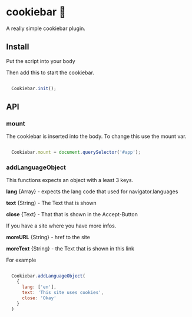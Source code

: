 # cookiebar 🍪

A really simple cookiebar plugin.

## Install

Put the script into your body

Then add this to start the cookiebar.

``` javascript

  Cookiebar.init();

```

## API 

### mount 

The cookiebar is inserted into the body. To change this use the mount var.

``` javascript

  Cookiebar.mount = document.querySelector('#app');

```

### addLanguageObject 

This functions expects an object with a least 3 keys.

__lang__ {Array} - expects the lang code that used for navigator.languages

__text__ {String} - The Text that is shown

__close__ {Text} - That that is shown in the Accept-Button

If you have a site where you have more infos.

__moreURL__ {String} - href to the site

__moreText__ {String} - the Text that is shown in this link

For example 

``` javascript

  Cookiebar.addLanguageObject(
    {
      lang: ['en'],
      text: 'This site uses cookies',
      close: 'Okay'
    }
  )

```
